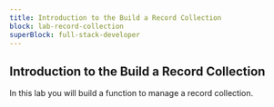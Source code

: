 ```yaml
---
title: Introduction to the Build a Record Collection
block: lab-record-collection
superBlock: full-stack-developer
---
```


## Introduction to the Build a Record Collection

In this lab you will build a function to manage a record collection.
